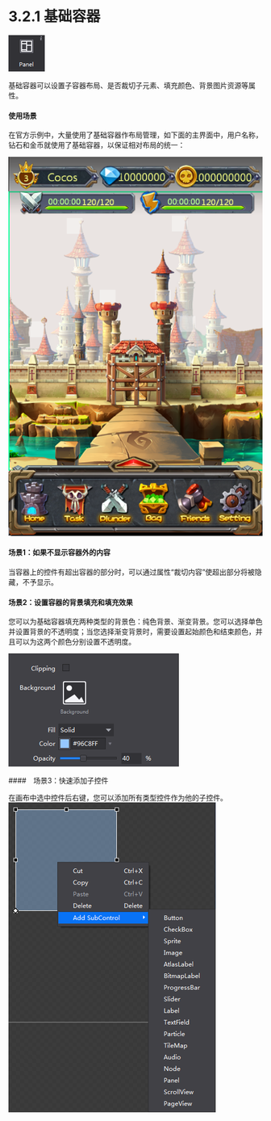 # 3.2.1 基础容器


![](./res/image106.png)

基础容器可以设置子容器布局、是否裁切子元素、填充颜色、背景图片资源等属性。

#### 使用场景

在官方示例中，大量使用了基础容器作布局管理，如下面的主界面中，用户名称，钻石和金币就使用了基础容器，以保证相对布局的统一：

![](./res/image093.png)

#### 场景1：如果不显示容器外的内容

当容器上的控件有超出容器的部分时，可以通过属性“裁切内容”使超出部分将被隐藏，不予显示。

#### 场景2：设置容器的背景填充和填充效果

您可以为基础容器填充两种类型的背景色：纯色背景、渐变背景。您可以选择单色并设置背景的不透明度；当您选择渐变背景时，需要设置起始颜色和结束颜色，并且可以为这两个颜色分别设置不透明度。

![](./res/image107.png)

####　场景3：快速添加子控件

在画布中选中控件后右键，您可以添加所有类型控件作为他的子控件。
![](./res/image108.png)
